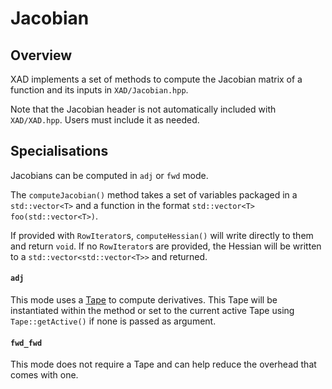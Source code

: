 # Jacobian

## Overview

XAD implements a set of methods to compute the Jacobian matrix of a function and its inputs in `XAD/Jacobian.hpp`.

Note that the Jacobian header is not automatically included with `XAD/XAD.hpp`.
Users must include it as needed.


## Specialisations
Jacobians can be computed in `adj` or `fwd` mode.

The `computeJacobian()` method takes a set of variables packaged in a `std::vector<T>` and a function in the format `std::vector<T> foo(std::vector<T>)`.

If provided with `RowIterator`s, `computeHessian()` will write directly to them and return `void`. If no `RowIterator`s are provided, the Hessian will be written to a `std::vector<std::vector<T>>` and returned.

#### `adj`
This mode uses a [Tape](ref/tape.md) to compute derivatives. This Tape will be instantiated within the method or set to the current active Tape using `Tape::getActive()` if none is passed as argument.

#### `fwd_fwd`
This mode does not require a Tape and can help reduce the overhead that comes with one.
